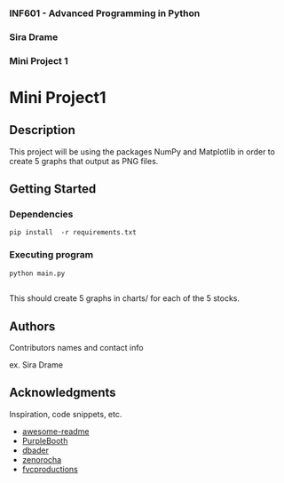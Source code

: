 ### INF601 - Advanced Programming in Python
### Sira  Drame 
### Mini Project 1


# Mini Project1


## Description

This project will be using the packages NumPy and Matplotlib in order to create 5 graphs that output as PNG files.

## Getting Started

### Dependencies

```
pip install  -r requirements.txt
```

### Executing program

```
python main.py
```

##

This should create 5 graphs in charts/ for each of  the 5 stocks.

## Authors

Contributors names and contact info

ex. Sira Drame   

## Acknowledgments

Inspiration, code snippets, etc.
* [awesome-readme](https://github.com/matiassingers/awesome-readme)
* [PurpleBooth](https://gist.github.com/PurpleBooth/109311bb0361f32d87a2)
* [dbader](https://github.com/dbader/readme-template)
* [zenorocha](https://gist.github.com/zenorocha/4526327)
* [fvcproductions](https://gist.github.com/fvcproductions/1bfc2d4aecb01a834b46)